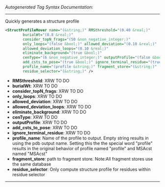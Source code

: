 <!-- THIS IS AN AUTOGENERATED FILE: Don't edit it directly, instead change the schema definition in the code itself. -->

_Autogenerated Tag Syntax Documentation:_

---
Quickly generates a structure profile

```xml
<StructProfileMover name="(&string;)" RMSthreshold="(0.40 &real;)"
        burialWt="(0.8 &real;)"
        consider_topN_frags="(50 &non_negative_integer;)"
        only_loops="(false &bool;)" allowed_deviation="(0.10 &real;)"
        allowed_deviation_loops="(0.10 &real;)"
        eliminate_background="(true &bool;)"
        cenType="(6 &non_negative_integer;)" outputProfile="(false &bool;)"
        add_csts_to_pose="(true &bool;)" ignore_terminal_residue="(true &bool;)"
        profile_name="(profile &string;)" fragment_store="(&string;)"
        residue_selector="(&string;)" />
```

-   **RMSthreshold**: XRW TO DO
-   **burialWt**: XRW TO DO
-   **consider_topN_frags**: XRW TO DO
-   **only_loops**: XRW TO DO
-   **allowed_deviation**: XRW TO DO
-   **allowed_deviation_loops**: XRW TO DO
-   **eliminate_background**: XRW TO DO
-   **cenType**: XRW TO DO
-   **outputProfile**: XRW TO DO
-   **add_csts_to_pose**: XRW TO DO
-   **ignore_terminal_residue**: XRW TO DO
-   **profile_name**: Name of the profile to output. Empty string results in using the pdb output name. Setting this the the special word "profile" results in the original behavior of profile named "profile" and MSAcst named "MSAcst"
-   **fragment_store**: path to fragment store. Note:All fragment stores use the same database
-   **residue_selector**: Only compute structure profile for residues within residue selector

---
